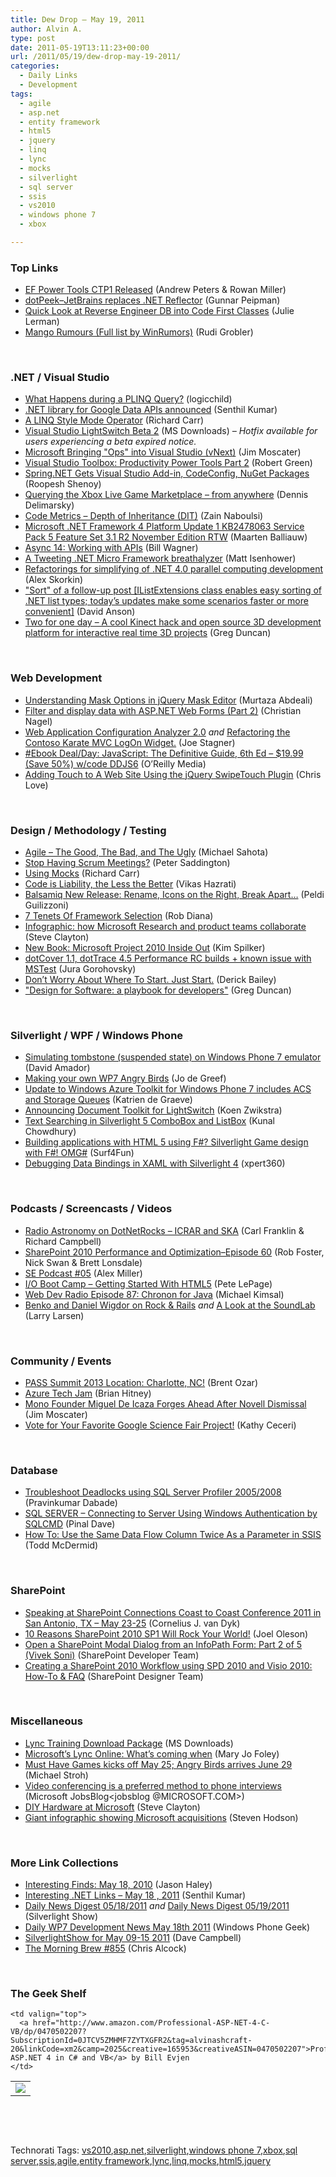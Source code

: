 ```yaml
---
title: Dew Drop – May 19, 2011
author: Alvin A.
type: post
date: 2011-05-19T13:11:23+00:00
url: /2011/05/19/dew-drop-may-19-2011/
categories:
  - Daily Links
  - Development
tags:
  - agile
  - asp.net
  - entity framework
  - html5
  - jquery
  - linq
  - lync
  - mocks
  - silverlight
  - sql server
  - ssis
  - vs2010
  - windows phone 7
  - xbox

---
```

### <a name="top"></a>Top Links

  * [EF Power Tools CTP1 Released][1] (Andrew Peters & Rowan Miller)
  * [dotPeek–JetBrains replaces .NET Reflector][2] (Gunnar Peipman)
  * [Quick Look at Reverse Engineer DB into Code First Classes][3] (Julie Lerman)
  * [Mango Rumours (Full list by WinRumors)][4] (Rudi Grobler)

&#160;

### <a name="dotnet"></a>.NET / Visual Studio

  * [What Happens during a PLINQ Query?][5] (logicchild)
  * [.NET library for Google Data APIs announced][6] (Senthil Kumar)
  * [A LINQ Style Mode Operator][7] (Richard Carr)
  * [Visual Studio LightSwitch Beta 2][8] (MS Downloads) _– Hotfix available for users experiencing a beta expired notice._
  * [Microsoft Bringing "Ops" into Visual Studio (vNext)][9] (Jim Moscater)
  * [Visual Studio Toolbox: Productivity Power Tools Part 2][10] (Robert Green)
  * [Spring.NET Gets Visual Studio Add-in, CodeConfig, NuGet Packages][11] (Roopesh Shenoy)
  * [Querying the Xbox Live Game Marketplace – from anywhere][12] (Dennis Delimarsky)
  * [Code Metrics – Depth of Inheritance (DIT)][13] (Zain Naboulsi)
  * [Microsoft .NET Framework 4 Platform Update 1 KB2478063 Service Pack 5 Feature Set 3.1 R2 November Edition RTW][14] (Maarten Balliauw)
  * <a href="http://feedproxy.google.com/~r/billwagner/~3/inme9X7FDYI/Aync14WorkingwithAPIs" target="_blank">Async 14: Working with APIs</a> (Bill Wagner)
  * [A Tweeting .NET Micro Framework breathalyzer][15] (Matt Isenhower)
  * [Refactorings for simplifying of .NET 4.0 parallel computing development][16] (Alex Skorkin)
  * ["Sort" of a follow-up post [IListExtensions class enables easy sorting of .NET list types; today&#8217;s updates make some scenarios faster or more convenient]][17] (David Anson)
  * [Two for one day &#8211; A cool Kinect hack and open source 3D development platform for interactive real time 3D projects][18] (Greg Duncan)

&#160;

### <a name="web"></a>Web Development

  * [Understanding Mask Options in jQuery Mask Editor][19] (Murtaza Abdeali)
  * [Filter and display data with ASP.NET Web Forms (Part 2)][20] (Christian Nagel)
  * [Web Application Configuration Analyzer 2.0][21] _and_ [Refactoring the Contoso Karate MVC LogOn Widget.][22] (Joe Stagner)
  * [#Ebook Deal/Day: JavaScript: The Definitive Guide, 6th Ed &#8211; $19.99 (Save 50%) w/code DDJS6][23] (O&#8217;Reilly Media)
  * <a href="http://professionalaspnet.com/archive/2011/05/19/Adding-Touch-to-A-Web-Site-Using-the-jQuery-SwipeTouch-Plugin.aspx" target="_blank">Adding Touch to A Web Site Using the jQuery SwipeTouch Plugin</a> (Chris Love)

&#160;

### <a name="design"></a>Design / Methodology / Testing

  * [Agile – The Good, The Bad, and The Ugly][24] (Michael Sahota)
  * [Stop Having Scrum Meetings?][25] (Peter Saddington)
  * [Using Mocks][26] (Richard Carr)
  * [Code is Liability, the Less the Better][27] (Vikas Hazrati)
  * <a href="http://feedproxy.google.com/~r/balsamiq/~3/-Bg379ac1ck/" target="_blank">Balsamiq New Release: Rename, Icons on the Right, Break Apart&#8230;</a> (Peldi Guilizzoni)
  * [7 Tenets Of Framework Selection][28] (Rob Diana)
  * [Infographic: how Microsoft Research and product teams collaborate][29] (Steve Clayton)
  * [New Book: Microsoft Project 2010 Inside Out][30] (Kim Spilker)
  * [dotCover 1.1, dotTrace 4.5 Performance RC builds + known issue with MSTest][31] (Jura Gorohovsky)
  * [Don’t Worry About Where To Start. Just Start.][32] (Derick Bailey)
  * ["Design for Software: a playbook for developers"][33] (Greg Duncan)

&#160;

### <a name="silverlight"></a>Silverlight / WPF / Windows Phone

  * [Simulating tombstone (suspended state) on Windows Phone 7 emulator][34] (David Amador)
  * [Making your own WP7 Angry Birds][35] (Jo de Greef)
  * [Update to Windows Azure Toolkit for Windows Phone 7 includes ACS and Storage Queues][36] (Katrien de Graeve)
  * [Announcing Document Toolkit for LightSwitch][37] (Koen Zwikstra)
  * [Text Searching in Silverlight 5 ComboBox and ListBox][38] (Kunal Chowdhury)
  * [Building applications with HTML 5 using F#? Silverlight Game design with F#! OMG#][39] (Surf4Fun)
  * [Debugging Data Bindings in XAML with Silverlight 4][40] (xpert360)

&#160;

### <a name="podcasts"></a>Podcasts / Screencasts / Videos

  * [Radio Astronomy on DotNetRocks &#8211; ICRAR and SKA][41] (Carl Franklin & Richard Campbell)
  * [SharePoint 2010 Performance and Optimization&#8211;Episode 60][42] (Rob Foster, Nick Swan & Brett Lonsdale)
  * [SE Podcast #05][43] (Alex Miller)
  * [I/O Boot Camp – Getting Started With HTML5][44] (Pete LePage)
  * <a href="http://feedproxy.google.com/~r/WebdevradioPodcastHome/~3/IcB-9wJN8H4/index.php" target="_blank">Web Dev Radio Episode 87: Chronon for Java</a> (Michael Kimsal)
  * [Benko and Daniel Wigdor on Rock & Rails][45] _and_ [A Look at the SoundLab][46] (Larry Larsen)

&#160;

### <a name="events"></a>Community / Events

  * [PASS Summit 2013 Location: Charlotte, NC!][47] (Brent Ozar)
  * [Azure Tech Jam][48] (Brian Hitney)
  * [Mono Founder Miguel De Icaza Forges Ahead After Novell Dismissal][49] (Jim Moscater)
  * [Vote for Your Favorite Google Science Fair Project!][50] (Kathy Ceceri)

&#160;

### <a name="db"></a>Database

  * [Troubleshoot Deadlocks using SQL Server Profiler 2005/2008][51] (Pravinkumar Dabade)
  * [SQL SERVER – Connecting to Server Using Windows Authentication by SQLCMD][52] (Pinal Dave)
  * [How To: Use the Same Data Flow Column Twice As a Parameter in SSIS][53] (Todd McDermid)

&#160;

### <a name="sp"></a>SharePoint

  * [Speaking at SharePoint Connections Coast to Coast Conference 2011 in San Antonio, TX – May 23-25][54] (Cornelius J. van Dyk)
  * [10 Reasons SharePoint 2010 SP1 Will Rock Your World!][55] (Joel Oleson)
  * [Open a SharePoint Modal Dialog from an InfoPath Form: Part 2 of 5 (Vivek Soni)][56] (SharePoint Developer Team)
  * [Creating a SharePoint 2010 Workflow using SPD 2010 and Visio 2010: How-To & FAQ][57] (SharePoint Designer Team)

&#160;

### <a name="misc"></a>Miscellaneous

  * [Lync Training Download Package][58] (MS Downloads)
  * [Microsoft&#8217;s Lync Online: What&#8217;s coming when][59] (Mary Jo Foley)
  * [Must Have Games kicks off May 25; Angry Birds arrives June 29][60] (Michael Stroh)
  * [Video conferencing is a preferred method to phone interviews][61] (Microsoft JobsBlog<jobsblog @MICROSOFT.COM>)
  * [DIY Hardware at Microsoft][62] (Steve Clayton)
  * [Giant infographic showing Microsoft acquisitions][63] (Steven Hodson)

&#160;

### <a name="links"></a>More Link Collections

  * [Interesting Finds: May 18, 2010][64] (Jason Haley)
  * [Interesting .NET Links – May 18 , 2011][65] (Senthil Kumar)
  * [Daily News Digest 05/18/2011][66] _and_ [Daily News Digest 05/19/2011][67] (Silverlight Show)
  * [Daily WP7 Development News May 18th 2011][68] (Windows Phone Geek)
  * [SilverlightShow for May 09-15 2011][69] (Dave Campbell)
  * [The Morning Brew #855][70] (Chris Alcock)

&#160;

### <a name="shelf"></a>The Geek Shelf

<table border="0" cellspacing="0" cellpadding="0">
  <tr>
    <td>
      <img data-recalc-dims="1" decoding="async" src="https://i0.wp.com/ecx.images-amazon.com/images/I/51QXsQLe7kL._SL160_.jpg?w=660" />
    </td>
    
    <td valign="top">
      <a href="http://www.amazon.com/Professional-ASP-NET-4-C-VB/dp/0470502207?SubscriptionId=0JTCV5ZMHMF7ZYTXGFR2&tag=alvinashcraft-20&linkCode=xm2&camp=2025&creative=165953&creativeASIN=0470502207">Professional ASP.NET 4 in C# and VB</a> by Bill Evjen
    </td>
  </tr>
</table>

&#160;

<div style="padding-bottom: 0px; margin: 0px; padding-left: 0px; padding-right: 0px; display: inline; float: none; padding-top: 0px" id="scid:C16BAC14-9A3D-4c50-9394-FBFEF7A93539:c7c42fae-5148-482f-9b9c-010feb4a2f43" class="wlWriterEditableSmartContent">
  <!--dotnetkickit-->
</div>

&#160;

<div style="padding-bottom: 0px; margin: 0px; padding-left: 0px; padding-right: 0px; display: inline; float: none; padding-top: 0px" id="scid:0767317B-992E-4b12-91E0-4F059A8CECA8:6553ce14-07e2-49ff-a057-82f32a82151c" class="wlWriterEditableSmartContent">
  Technorati Tags: <a href="http://technorati.com/tags/vs2010" rel="tag">vs2010</a>,<a href="http://technorati.com/tags/asp.net" rel="tag">asp.net</a>,<a href="http://technorati.com/tags/silverlight" rel="tag">silverlight</a>,<a href="http://technorati.com/tags/windows+phone+7" rel="tag">windows phone 7</a>,<a href="http://technorati.com/tags/xbox" rel="tag">xbox</a>,<a href="http://technorati.com/tags/sql+server" rel="tag">sql server</a>,<a href="http://technorati.com/tags/ssis" rel="tag">ssis</a>,<a href="http://technorati.com/tags/agile" rel="tag">agile</a>,<a href="http://technorati.com/tags/entity+framework" rel="tag">entity framework</a>,<a href="http://technorati.com/tags/lync" rel="tag">lync</a>,<a href="http://technorati.com/tags/linq" rel="tag">linq</a>,<a href="http://technorati.com/tags/mocks" rel="tag">mocks</a>,<a href="http://technorati.com/tags/html5" rel="tag">html5</a>,<a href="http://technorati.com/tags/jquery" rel="tag">jquery</a>
</div>

 [1]: http://blogs.msdn.com/b/adonet/archive/2011/05/18/ef-power-tools-ctp1-released.aspx
 [2]: http://feedproxy.google.com/~r/gunnarpeipman/~3/DfrKEoEWdZ4/dotpeek-jetbrains-replaces-net-reflector.aspx
 [3]: http://thedatafarm.com/blog/data-access/quick-look-at-reverse-engineer-db-into-code-first-classes/
 [4]: http://feedproxy.google.com/~r/RudiGroblerInTheCloud/~3/9LPbdHUbbAY/mango-rumours-full-list-by-winru
 [5]: http://www.codeproject.com/KB/cs/Data_Query.aspx
 [6]: http://feedproxy.google.com/~r/ginktage/EPSB/~3/dM0lZAyT67U/
 [7]: http://feedproxy.google.com/~r/BlackwaspLatestAdditions/~3/AqnQjNw_lOw/LinqMode.aspx
 [8]: http://feedproxy.google.com/~r/MicrosoftDownloadCenter/~3/3JgZUw9ux_Y/details.aspx
 [9]: http://feeds.dzone.com/~r/zones/agile/~3/mQzDR-FiRGs/microsoft-bringing-ops-visual
 [10]: http://channel9.msdn.com/Shows/Visual-Studio-Toolbox/Visual-Studio-Toolbox-Productivity-Power-Tools-Part-2
 [11]: http://www.infoq.com/news/2011/05/spring-net-vsaddin-codeconfig
 [12]: http://dennisdel.com/?p=694
 [13]: http://feedproxy.google.com/~r/zainnab/~3/6ARzYCLhUIs/code-metrics-depth-of-inheritance-dit.aspx
 [14]: http://blog.maartenballiauw.be/post.aspx?id=56dac381-f6ce-4985-8ad2-46c9b2aebd63
 [15]: http://channel9.msdn.com/coding4fun/articles/A-Tweeting-NET-Micro-Framework-breathalyzer
 [16]: http://www.skorkin.com/2011/05/refactorings-for-simplifying-of-net-4-0-parallel-computing-development/
 [17]: http://blogs.msdn.com/b/delay/archive/2011/05/18/quot-sort-quot-of-a-follow-up-post-ilistextensions-class-enables-easy-sorting-of-net-list-types-today-s-updates-make-some-scenarios-faster-or-more-convenient.aspx
 [18]: http://coolthingoftheday.blogspot.com/2011/05/two-for-one-day-cool-kinect-hack-and.html
 [19]: http://blogs.infragistics.com/blogs/taz_abdeali/archive/2011/05/18/understanding-mask-options-in-jquery-mask-editor.aspx
 [20]: http://weblogs.thinktecture.com/cnagel/2011/05/filter-and-display-data-with-aspnet-web-forms-part-2.html
 [21]: http://feedproxy.google.com/~r/MSJoe/~3/tQkLZh3ofSE/
 [22]: http://feedproxy.google.com/~r/MSJoe/~3/fThzLSe38y8/
 [23]: http://feeds.oreilly.com/~r/oreilly/news/~3/VWgg32Hp_rM/
 [24]: http://feeds.dzone.com/~r/zones/agile/~3/KVkb-sLeKyc/agile-%E2%80%93-good-bad-and-ugly
 [25]: http://feedproxy.google.com/~r/agilescout/~3/A7WkluMeg0c/
 [26]: http://feedproxy.google.com/~r/BlackwaspLatestAdditions/~3/EDU169f22RA/Mocks.aspx
 [27]: http://www.infoq.com/news/2011/05/less-code-is-better
 [28]: http://feeds.dzone.com/~r/zones/css/~3/YS-cKgHoTMc/7-tenets-framework-selection
 [29]: http://blogs.technet.com/b/next/archive/2011/05/18/how-microsoft-research-and-product-teams-collaborate.aspx
 [30]: http://blogs.msdn.com/b/microsoft_press/archive/2011/05/19/new-book-microsoft-project-2010-inside-out.aspx
 [31]: http://blogs.jetbrains.com/dotnet/2011/05/dotcover-11-dottrace-45-performance-rc-builds-known-issue-with-mstest/
 [32]: http://feedproxy.google.com/~r/LosTechies/~3/wJ5mC3I0vx0/
 [33]: http://coolthingoftheday.blogspot.com/2011/05/for-software-playbook-for-developers.html
 [34]: http://feeds.dzone.com/~r/zones/dotnet/~3/Dxj92Ojis5o/simulating-tombstone-suspended
 [35]: http://jodegreef.wordpress.com/2011/05/19/making-your-own-wp7-angry-birds/
 [36]: http://blogs.msdn.com/b/katriend/archive/2011/05/18/update-to-windows-azure-toolkit-for-windows-phone-7-includes-acs-and-storage-queues.aspx
 [37]: http://firstfloorsoftware.com/blog/announcing-document-toolkit-for-lightswitch/
 [38]: http://feedproxy.google.com/~r/kunal2383/~3/IbsgPHqMSxI/text-searching-in-silverlight-5.html
 [39]: http://feedproxy.google.com/~r/BuildingGamesBasedOnSilverlightAndExpressions/~3/hsifFHs2ehs/building-applications-with-html-5-using-f-silverlight-game-design-with-f-omg.aspx
 [40]: http://xpert360.wordpress.com/2011/05/19/debugging-data-bindings-in-xaml-with-silverlight-4
 [41]: http://www.dotnetrocks.com/default.aspx?ShowNum=664
 [42]: http://www.sharepointpodshow.com/archive/2011/05/18/sharepoint-2010-performance-and-optimization-episode-60.aspx
 [43]: http://blog.stackoverflow.com/2011/05/se-podcast-05/
 [44]: http://feedproxy.google.com/~r/PeteLePage/~3/ye_TAz_4IdE/
 [45]: http://channel9.msdn.com/posts/Benko-and-Daniel-Wigdor-on-Rock--Rails
 [46]: http://channel9.msdn.com/Series/CampusTours/A-Look-at-the-SoundLab
 [47]: http://feedproxy.google.com/~r/BrentOzar-SqlServerDba/~3/GLktysluGDA/
 [48]: http://feedproxy.google.com/~r/structuretoobig/~3/SvM687VEo6k/post.aspx
 [49]: http://feeds.dzone.com/~r/zones/dotnet/~3/v2sGb_d2s10/mono-founder-miguel-de-icaza
 [50]: http://feeds.wired.com/~r/wiredgeekdad/~3/xi5Iu8_DW84/
 [51]: http://feedproxy.google.com/~r/sqlservercurry/blog/~3/Wj2-E6eEAIo/troubleshoot-deadlocks-using-sql-server.html
 [52]: http://blog.sqlauthority.com/2011/05/19/sql-server-connecting-to-server-using-windows-authentication-by-sqlcmd/
 [53]: http://feedproxy.google.com/~r/sqlserverpedia/~3/2uHI-4_TobY/
 [54]: http://www.cjvandyk.com/blog/Lists/Posts/ViewPost.aspx?ID=319
 [55]: http://feedproxy.google.com/~r/JoelsSharepointLand/~3/bfvF6_jqtCA/ViewPost.aspx
 [56]: http://blogs.msdn.com/b/sharepointdev/archive/2011/05/18/open-a-sharepoint-modal-dialog-from-an-infopath-form-part-2-of-5.aspx
 [57]: http://blogs.msdn.com/b/sharepointdesigner/archive/2011/05/19/creating-a-sharepoint-2010-workflow-using-spd-2010-and-visio-2010-how-to-amp-faq.aspx
 [58]: http://feedproxy.google.com/~r/MicrosoftDownloadCenter/~3/uFGOBP-iLH8/details.aspx
 [59]: http://www.zdnet.com/blog/microsoft/microsofts-lync-online-whats-coming-when/9482
 [60]: http://windowsteamblog.com/windows_phone/b/windowsphone/archive/2011/05/18/must-have-games-kicks-off-may-25-angry-birds-arrives-june-29.aspx
 [61]: http://feeds.microsoftjobsblog.com/~r/MicrosoftJobsBlog/~3/ObKCEsrbLBY/
 [62]: http://blogs.technet.com/b/next/archive/2011/05/18/diy-hardware-at-microsoft.aspx
 [63]: http://feedproxy.google.com/~r/Winextra/~3/51Z3j4OhssU/
 [64]: http://jasonhaley.com/blog/post.aspx?id=2276051f-29ac-43e4-8566-2e205fcf6233
 [65]: http://feedproxy.google.com/~r/ginktage/EPSB/~3/bCnoEnZak20/
 [66]: http://feedproxy.google.com/~r/silverlightshow/~3/aKsurequAYU/Daily-News-Digest-05-18-2011.aspx
 [67]: http://feedproxy.google.com/~r/silverlightshow/~3/95K0VmOLidQ/Daily-News-Digest-05-19-2011.aspx
 [68]: http://www.windowsphonegeek.com/news/daily-wp7-development-news-may-18th-2011
 [69]: http://geekswithblogs.net/WynApseTechnicalMusings/archive/2011/05/18/145417.aspx
 [70]: http://feedproxy.google.com/~r/ReflectivePerspective/~3/fPF7uzZwz6U/